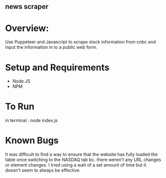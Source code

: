## news scraper

# Overview: 
Use Puppeteer and Javascript to scrape stock information from cnbc and input the information in to a public web form. 

# Setup and Requirements 
- Node.JS
- NPM 

# To Run 
in terminal : node index.js 

# Known Bugs
It was difficult to find a way to ensure that the website has fully loaded the table once switching to the NASDAQ tab bc. there weren't any URL changes or element changes. I tried using a wait of a set amount of time but it doesn't seem to always be effective. 
